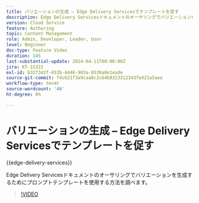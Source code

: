 ```yaml
---
title: バリエーションの生成 – Edge Delivery Servicesでテンプレートを促す
description: Edge Delivery Servicesドキュメントのオーサリングでバリエーションを生成するためにプロンプトテンプレートを使用する方法を調べます。
version: Cloud Service
feature: Authoring
topic: Content Management
role: Admin, Developer, Leader, User
level: Beginner
doc-type: Feature Video
duration: 145
last-substantial-update: 2024-04-11T00:00:00Z
jira: KT-15322
exl-id: b32f342f-653b-4446-983a-0539a8e1eade
source-git-commit: f4c621f3a9caa8c2c64b8323312343fe421a5aee
workflow-type: tm+mt
source-wordcount: '46'
ht-degree: 0%

---
```


# バリエーションの生成 – Edge Delivery Servicesでテンプレートを促す

{{edge-delivery-services}}

Edge Delivery Servicesドキュメントのオーサリングでバリエーションを生成するためにプロンプトテンプレートを使用する方法を調べます。

>[!VIDEO](https://video.tv.adobe.com/v/3428307/?learn=on)

